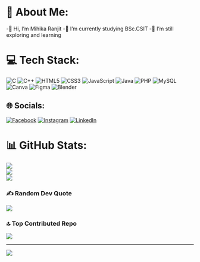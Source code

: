 # 💫 About Me:
-👋 Hi, I’m Mihika Ranjit
-🌱 I’m currently studying BSc.CSIT
-👀 I’m still exploring and learning 

# 💻 Tech Stack:
![C](https://img.shields.io/badge/c-%2300599C.svg?style=for-the-badge&logo=c&logoColor=white) ![C++](https://img.shields.io/badge/c++-%2300599C.svg?style=for-the-badge&logo=c%2B%2B&logoColor=white) ![HTML5](https://img.shields.io/badge/html5-%23E34F26.svg?style=for-the-badge&logo=html5&logoColor=white) ![CSS3](https://img.shields.io/badge/css3-%231572B6.svg?style=for-the-badge&logo=css3&logoColor=white) ![JavaScript](https://img.shields.io/badge/javascript-%23323330.svg?style=for-the-badge&logo=javascript&logoColor=%23F7DF1E) ![Java](https://img.shields.io/badge/java-%23ED8B00.svg?style=for-the-badge&logo=openjdk&logoColor=white) ![PHP](https://img.shields.io/badge/php-%23777BB4.svg?style=for-the-badge&logo=php&logoColor=white) ![MySQL](https://img.shields.io/badge/mysql-4479A1.svg?style=for-the-badge&logo=mysql&logoColor=white) ![Canva](https://img.shields.io/badge/Canva-%2300C4CC.svg?style=for-the-badge&logo=Canva&logoColor=white) ![Figma](https://img.shields.io/badge/figma-%23F24E1E.svg?style=for-the-badge&logo=figma&logoColor=white) ![Blender](https://img.shields.io/badge/blender-%23F5792A.svg?style=for-the-badge&logo=blender&logoColor=white)

## 🌐 Socials:
[![Facebook](https://img.shields.io/badge/Facebook-%231877F2.svg?logo=Facebook&logoColor=white)](https://facebook.com/https://www.facebook.com/mihika.ranjit.3/) [![Instagram](https://img.shields.io/badge/Instagram-%23E4405F.svg?logo=Instagram&logoColor=white)](https://instagram.com/mihikaranjit) [![LinkedIn](https://img.shields.io/badge/LinkedIn-%230077B5.svg?logo=linkedin&logoColor=white)](https://linkedin.com/in/https://www.linkedin.com/in/mihika-ranjit-0894b9237/) 


# 📊 GitHub Stats:
![](https://github-readme-stats.vercel.app/api?username=mimi428&theme=onedark&hide_border=false&include_all_commits=false&count_private=false)<br/>
![](https://github-readme-streak-stats.herokuapp.com/?user=mimi428&theme=onedark&hide_border=false)<br/>
![](https://github-readme-stats.vercel.app/api/top-langs/?username=mimi428&theme=onedark&hide_border=false&include_all_commits=false&count_private=false&layout=compact)

### ✍️ Random Dev Quote
![](https://quotes-github-readme.vercel.app/api?type=horizontal&theme=tokyonight)

### 🔝 Top Contributed Repo
![](https://github-contributor-stats.vercel.app/api?username=mimi428&limit=5&theme=onedark&combine_all_yearly_contributions=true)

---
[![](https://visitcount.itsvg.in/api?id=mimi428&icon=4&color=10)](https://visitcount.itsvg.in)

<!-- Proudly created with GPRM ( https://gprm.itsvg.in ) -->

